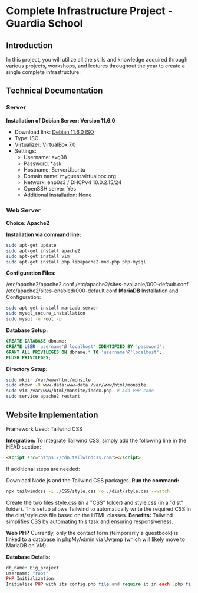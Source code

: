 # Complete Infrastructure Project - Guardia School

## Introduction

In this project, you will utilize all the skills and knowledge acquired through various projects, workshops, and lectures throughout the year to create a single complete infrastructure.

## Technical Documentation

### Server

**Installation of Debian Server: Version 11.6.0**
- Download link: [Debian 11.6.0 ISO](https://lecrabeinfo.net/telecharger/debian-11-64-bits)
- Type: ISO
- Virtualizer: VirtualBox 7.0
- Settings:
  - Username: avg38
  - Password: *ask
  - Hostname: ServerUbuntu
  - Domain name: myguest.virtualbox.org
  - Network: enp0s3 / DHCPv4 10.0.2.15/24
  - OpenSSH server: Yes
  - Additional installation: None

### Web Server

**Choice: Apache2**

**Installation via command line:**
```sh
sudo apt-get update
sudo apt-get install apache2
sudo apt-get install vim
sudo apt-get install php libapache2-mod-php php-mysql
```

**Configuration Files:**

/etc/apache2/apache2.conf
/etc/apache2/sites-available/000-default.conf
/etc/apache2/sites-enabled/000-default.conf
**MariaDB**
Installation and Configuration:

```sh
sudo apt-get install mariadb-server
sudo mysql_secure_installation
sudo mysql -u root -p
```
**Database Setup:**

```sql
CREATE DATABASE dbname;
CREATE USER 'username'@'localhost' IDENTIFIED BY 'password';
GRANT ALL PRIVILEGES ON dbname.* TO 'username'@'localhost';
FLUSH PRIVILEGES;
```
**Directory Setup:**
```sh
sudo mkdir /var/www/html/monsite
sudo chown -R www-data:www-data /var/www/html/monsite
sudo vim /var/www/html/monsite/index.php  # Add PHP code
sudo service apache2 restart
```
## Website Implementation
Framework Used: Tailwind CSS

**Integration:**
To integrate Tailwind CSS, simply add the following line in the HEAD section:
```html
<script src="https://cdn.tailwindcss.com"></script>
```
If additional steps are needed:

Download Node.js and the Tailwind CSS packages.
**Run the command:**
```sh
npx tailwindcss -i ./CSS/style.css -o ./dist/style.css --watch
```
Create the two files style.css (in a "CSS" folder) and style.css (in a "dist" folder). This setup allows Tailwind to automatically write the required CSS in the dist/style.css file based on the HTML classes.
**Benefits:**
Tailwind simplifies CSS by automating this task and ensuring responsiveness.

**Web PHP**
Currently, only the contact form (temporarily a guestbook) is linked to a database in phpMyAdmin via Uwamp (which will likely move to MariaDB on VM).

**Database Details:**
```php
db_name: Big_project
username: "root"
PHP Initialization:
Initialize PHP with its config.php file and require it in each .php file.
```
